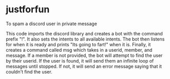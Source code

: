 # justforfun
To spam a discord user in private message

This code imports the discord library and creates a bot with the command prefix "!". It also sets the intents to all available intents. The bot then listens for when it is ready and prints "Its going to fart!" when it is. Finally, it creates a command called msg which takes in a userid, member, and message. If a member is not provided, the bot will attempt to find the user by their userid. If the user is found, it will send them an infinite loop of messages until stopped. If not, it will send an error message saying that it couldn't find the user.
